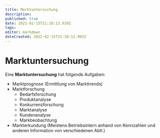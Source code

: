```yaml
---
title: Marktuntersuchung
description: 
published: true
date: 2022-02-15T21:18:13.910Z
tags: 
editor: markdown
dateCreated: 2022-02-15T21:18:12.903Z
---
```


# Marktuntersuchung

Eine **Marktuntersuchung** hat folgende Aufgaben:

* Marktprognose (Ermittlung von Markttrends)
* Marktforschung
	* Bedarfsforschung
	* Produktanalyse
	* Konkurrenzforschung
	* Marktanalyse
	* Kundenanalyse
	* Markbeobachtung
* Markterkundung (Meistens Betriebsintern anhand von Kennzahlen und anderen Information von verschiedenen Abtl.)
